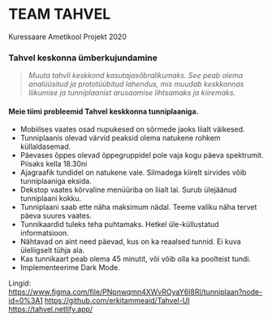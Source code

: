 # TEAM TAHVEL
Kuressaare Ametikool Projekt 2020

### Tahvel keskonna ümberkujundamine

> _Muuta tahvli keskkond kasutajasõbralikumaks. See peab olema analüüsitud ja prototüübitud lahendus, mis muudab keskkonnas liikumise ja tunniplaanist arusaamise lihtsamaks ja kiiremaks._

#### Meie tiimi probleemid Tahvel keskkonna tunniplaaniga.

- Mobiilses vaates osad nupukesed on sõrmede jaoks liialt väikesed.
- Tunniplaanis olevad värvid peaksid olema natukene rohkem küllaldasemad.
- Päevases õppes olevad õppegruppidel pole vaja kogu päeva spektrumit. Piisaks kella 18.30ni
- Ajagraafik tundidel on natukene vale. Silmadega kiirelt sirvides võib tunniplaaniga eksida.
- Dekstop vaates kõrvaline menüüriba on liialt lai.  Surub ülejäänud tunniplaani kokku.
- Tunniplaani saab ette näha maksimum nädal. Teeme valiku näha tervet päeva suures vaates.
- Tunnikaardid tuleks teha puhtamaks. Hetkel üle-küllustatud informatsioon.
- Nähtavad on aint need päevad, kus on ka reaalsed tunnid. Ei kuva üleliigselt tühja ala.
- Kas tunnikaart peab olema 45 minutit, või võib olla ka poolteist tundi.
- Implementeerime Dark Mode.


Lingid:
https://www.figma.com/file/PNpnwqmn4XWvROyaY6I8Rl/tunniplaan?node-id=0%3A1
https://github.com/erkitammeaid/Tahvel-UI
https://tahvel.netlify.app/
